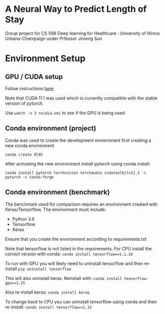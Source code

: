 # A Neural Way to Predict Length of Stay

Group project for CS 598 Deep learning for Healthcare : University of Illinois Urbana-Champaign under Prfessor Jimeng Sun

# Environment Setup
## GPU / CUDA setup

Follow instructions [here](https://medium.com/analytics-vidhya/install-cuda-11-2-cudnn-8-1-0-and-python-3-9-on-rtx3090-for-deep-learning-fcf96c95f7a1) 

Note that CUDA 11.1 was used which is currently compatible with the stable version of pytorch.

Use `watch -n 2 nvidia-smi` to see if the GPU is being used.

## Conda environment (project)
Conda was used to create the development enviornment first creating a new conda environment

`conda create dl4h`

After activating the new environment install pytorch using conda install:

`conda install pytorch torchvision torchaudio cudatoolkit=11.1 -c pytorch -c conda-forge`


## Conda environment (benchmark)
The benchmark used for comparison requires an environment created with Keras/Tensorflow. The environment must include:
* Python 3.6
* Tensorflow
* Keras

Ensure that you create the environment according to requirements.txt

Note that tensorflow is not listed in the requirements. For CPU install the correct version with conda:
`conda install tensorflow==1.1.10`

To run with GPU you will likely need to uninstall tensorflow and then re-install
`pip uninstall tensorflow`

This will also uninstall keras. Reinstall with:
`conda install tensorflow-gpu==1.15`

Also re-install keras:
`conda install keras`

To change back to CPU you can uninstall tensorflow using conda and then re-install:
`conda install tensorflow==1.15`

 
